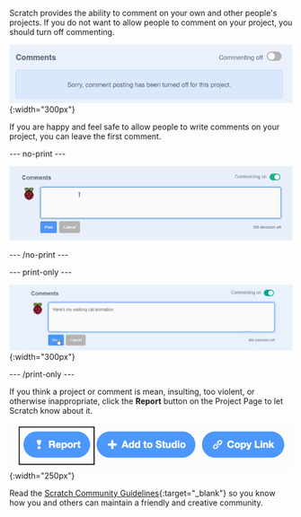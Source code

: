 Scratch provides the ability to comment on your own and other people's projects. If you do not want to allow people to comment on your project, you should turn off commenting.

![The 'Commenting off' slider above the 'Comments' box.](images/comments-off.png){:width="300px"}

If you are happy and feel safe to allow people to write comments on your project, you can leave the first comment.

--- no-print ---

![Typing "Here's my walking cat animation" into the 'Comments' box. The 'Commenting on' slider is on the right-hand side and is turned from grey to green.](images/add_comments.gif)

--- /no-print ---

--- print-only ---

![Clicking on the blue 'Post' button below the comment to post it.](images/add_comments.png){:width="300px"}

--- /print-only ---

If you think a project or comment is mean, insulting, too violent, or otherwise inappropriate, click the **Report** button on the Project Page to let Scratch know about it.

![The 'Report' button highlighted.](images/add_report.png){:width="250px"}

Read the [Scratch Community Guidelines](https://scratch.mit.edu/community_guidelines){:target="_blank"} so you know how you and others can maintain a friendly and creative community.
